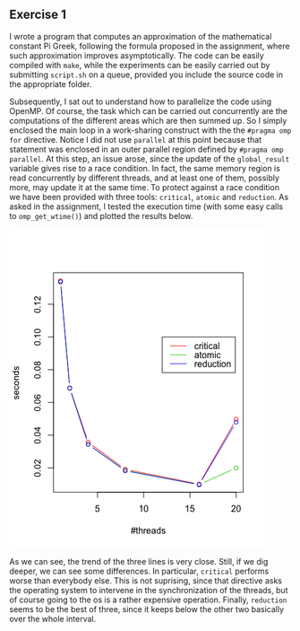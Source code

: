 ## Exercise 1
I wrote a program that computes an approximation of the mathematical constant Pi Greek, following the formula proposed in the assignment, where such approximation improves asymptotically. The code can be easily compiled with `make`, while the experiments can be easily carried out by submitting `script.sh` on a queue, provided you include the source code in the appropriate folder.

Subsequently, I sat out to understand how to parallelize the code using OpenMP. Of course, the task which can be carried out concurrently are the computations of the different areas which are then summed up. So I simply enclosed the main loop in a work-sharing construct with the the `#pragma omp for` directive. Notice I did not use `parallel` at this point because that statement was enclosed in an outer parallel region defined by `#pragma omp parallel`. At this step, an issue arose, since the update of the `global_result` variable gives rise to a race condition. In fact, the same memory region is read concurrently by different threads, and at least one of them, possibly more, may update it at the same time. To protect against a race condition we have been provided with three tools: `critical`, `atomic` and `reduction`. As asked in the assignment, I tested the execution time (with some easy calls to `omp_get_wtime()`) and plotted the results below.

![alt text](https://github.com/pigozzif/DSSC/blob/master/Assignments/Day2/Exercise1/scalability_plot.png)

As we can see, the trend of the three lines is very close. Still, if we dig deeper, we can see some differences. In particular, `critical` performs worse than everybody else. This is not suprising, since that directive asks the operating system to intervene in the synchronization of the threads, but of course going to the os is a rather expensive operation. Finally, `reduction` seems to be the best of three, since it keeps below the other two basically over the whole interval.
